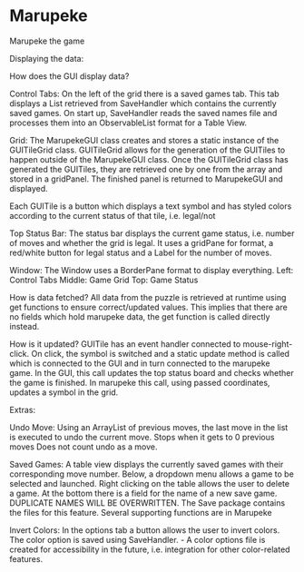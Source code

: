 # Marupeke
Marupeke the game

Displaying the data: 

How does the GUI display data?

Control Tabs:
On the left of the grid there is a saved games tab. This tab displays a List retrieved from SaveHandler which contains the currently saved games.
On start up, SaveHandler reads the saved names file and processes them into an ObservableList format for a Table View.

Grid:
The MarupekeGUI class creates and stores a static instance of the GUITileGrid class.
GUITileGrid allows for the generation of the GUITiles to happen outside of the MarupekeGUI class.
Once the GUITileGrid class has generated the GUITiles, they are retrieved one by one from the array and stored in a gridPanel.
The finished panel is returned to MarupekeGUI and displayed.

Each GUITile is a button which displays a text symbol and has styled colors according to the current status of that tile, i.e. legal/not

Top Status Bar:
The status bar displays the current game status, i.e. number of moves and whether the grid is legal.
It uses a gridPane for format, a red/white button for legal status and a Label for the number of moves.

Window:
The Window uses a BorderPane format to display everything.
Left: Control Tabs
Middle: Game Grid
Top: Game Status

How is data fetched?
All data from the puzzle is retrieved at runtime using get functions to ensure correct/updated values.
This implies that there are no fields which hold marupeke data, the get function is called directly instead.

How is it updated?
GUITile has an event handler connected to mouse-right-click.
On click, the symbol is switched and a static update method is called which is connected to the GUI and in turn connected to the marupeke game.
In the GUI, this call updates the top status board and checks whether the game is finished.
In marupeke this call, using passed coordinates, updates a symbol in the grid.

Extras:

Undo Move:
Using an ArrayList of previous moves, the last move in the list is executed to undo the current move.
Stops when it gets to 0 previous moves
Does not count undo as a move.

Saved Games:
A table view displays the currently saved games with their corresponding move number.
Below, a dropdown menu allows a game to be selected and launched.
Right clicking on the table allows the user to delete a game.
At the bottom there is a field for the name of a new save game.
DUPLICATE NAMES WILL BE OVERWRITTEN.
The Save package contains the files for this feature. Several supporting functions are in Marupeke

Invert Colors:
In the options tab a button allows the user to invert colors.
The color option is saved using SaveHandler. - A color options file is created for accessibility in the future, i.e. integration for 
other color-related features.
